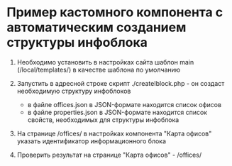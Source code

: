 # Пример кастомного компонента с автоматическим созданием структуры инфоблока

1. Необходимо установить в настройках сайта шаблон main (/local/templates/) в качестве шаблона по умолчанию

2. Запустить в адресной строке скрипт ./createIblock.php - он создаст необходимую структуру инфоблоков

    - в файле offices.json в JSON-формате находится список офисов
    - в файле properties.json в JSON-формате находится список свойств, необходимых для структуры инфоблока

3. На странице /offices/ в настройках компонента "Карта офисов" указать идентификатор информационного блока

4. Проверить результат на странице "Карта офисов" - /offices/
